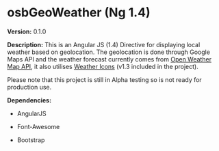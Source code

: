 osbGeoWeather (Ng 1.4)
============

**Version:** 0.1.0

**Description:** This is an Angular JS (1.4) Directive for displaying local weather
based on geolocation. The geolocation is done through Google Maps API and the
weather forecast currently comes from [Open Weather Map API][1], it also
utilises [Weather Icons][2] (v1.3 included in the project).

[1]: <http://openweathermap.org/>

[2]: <https://github.com/erikflowers/weather-icons>

Please note that this project is still in Alpha testing so is not ready for
production use.

**Dependencies:**

-   AngularJS

-   Font-Awesome

-   Bootstrap
